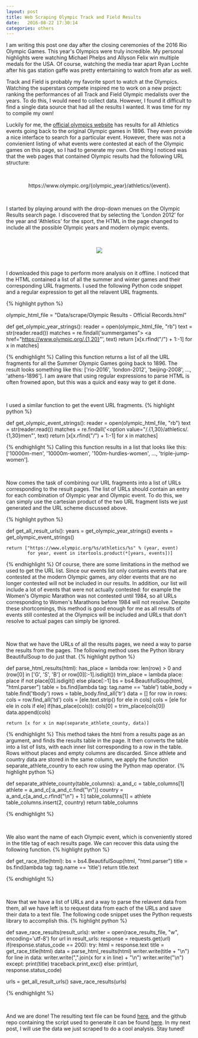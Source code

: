 ```yaml
---
layout: post
title: Web Scraping Olympic Track and Field Results
date:   2016-08-22 17:30:14
categories: others
---
```


I am writing this post one day after the closing ceremonies of the 2016 Rio Olympic Games. This year's Olympics were truly incredible. My personal highlights were watching Michael Phelps and Allyson Felix win multiple medals for the USA. Of course, watching the media tear apart Ryan Lochte after his gas station gaffe was pretty entertaining to watch from afar as well.

Track and Field is probably my favorite sport to watch at the Olympics. Watching the superstars compete inspired me to work on a new project: ranking the performances of all Track and Field Olympic medalists over the years. To do this, I would need to collect data. However, I found it difficult to find a single data source that had all the results I wanted. It was time for my to compile my own!

Luckily for me, the [official olympics website](https://www.olympic.org/olympic-results) has results for all Athletics events going back to the original Olympic games in 1896. They even provide a nice interface to search for a particular event. However, there was not a convienient listing of what events were contested at each of the Olympic games on this page, so I had to generate my own. One thing I noticed was that the web pages that contained Olympic results had the following URL structure:

<br/>

<p align="center">
https://www.olympic.org/{olympic_year}/athletics/{event}.
</p>

<br/>

I started by playing around with the drop-down menues on the Olympic Results search page. I discovered that by selecting the 'London 2012' for the year and 'Athletics' for the sport, the HTML in the page changed to include all the possible Olympic years and modern olympic events.

<br/>

<p align="center">
  <img src="http://joeledger.com/assets/scrape.png" />
</p>

<br/>

I downloaded this page to perform more analysis on it offline. I noticed that the HTML contained a list of all the summer and winter games and their corresponding URL fragments. I used the following Python code snippet and a regular expression to get all the relavent URL fragments.

{% highlight python %}

olympic_html_file = "Data/scrape/Olympic Results - Official Records.html"

def get_olympic_year_strings():
    reader = open(olympic_html_file, "rb")
    text = str(reader.read())
    matches = re.findall('summergames"> <a href="https://www.olympic.org/.{1,20}"', text)
    return [x[x.rfind("/") + 1:-1] for x in matches]

{% endhighlight %}
Calling this function returns a list of all the URL fragments for all the Summer Olympic Games going back to 1896. The result looks something like this: ['rio-2016', 'london-2012', 'beijing-2008', ..., 'athens-1896'].
 I am aware that using regular expressions to parse HTML is often frowned apon, but this was a quick and easy way to get it done.

<br/>

 I used a similar function to get the event URL fragments.
{% highlight python %}

def get_olympic_event_strings():
    reader = open(olympic_html_file, "rb")
    text = str(reader.read())
    matches = re.findall('<option value="/.{1,30}/athletics/.{1,30}men"', text)
    return [x[x.rfind("/") + 1:-1] for x in matches]

{% endhighlight %}
Calling this function results in a list that looks like this: ['10000m-men', '10000m-women', '100m-hurdles-women', ..., 'triple-jump-women'].

<br/>

Now comes the task of combining our URL fragments into a list of URLs corresponding to the result pages. The list of URLs should contain an entry for each combination of Olympic year and Olympic event. To do this, we can simply use the cartesian product of the two URL fragment lists we just generated and the URL scheme discussed above.

{% highlight python %}

def get_all_result_urls():
    years = get_olympic_year_strings()
    events = get_olympic_event_strings()

    return ["https://www.olympic.org/%s/athletics/%s" % (year, event)
            for year, event in itertools.product(*[years, events])]

{% endhighlight %}
Of course, there are some limitations in the method we used to get the URL list. Since our events list only contains events that are contested at the modern Olympic games, any older events that are no longer contested will not be included in our results. In addition, our list will include a lot of events that were not actually contested: for example the Women's Olympic Marathon was not contested until 1984, so all URLs corresponding to Women's Marathons before 1984 will not resolve. Despite these shortcomings, this method is good enough for me as all results of events still contested at the Olympics will be included and URLs that don't resolve to actual pages can simply be ignored.

<br/>

Now that we have the URLs of all the results pages, we need a way to parse the results from the pages. The following method uses the Python library BeautifulSoup to do just that.
{% highlight python %}

def parse_html_results(html):
    has_place = lambda row: len(row) > 0 and (row[0] in ['G', 'S', 'B'] or row[0][:-1].isdigit())
    trim_place = lambda place: place if not place[0].isdigit() else place[:-1]
    bs = bs4.BeautifulSoup(html, "html.parser")
    table = bs.find(lambda tag: tag.name == 'table')
    table_body = table.find('tbody')
    rows = table_body.find_all('tr')
    data = []
    for row in rows:
        cols = row.find_all('td')
        cols = [ele.text.strip() for ele in cols]
        cols = [ele for ele in cols if ele]
        if(has_place(cols)):
            cols[0] = trim_place(cols[0])
            data.append(cols)

    return [x for x in map(separate_athlete_county, data)]

{% endhighlight %}
This method takes the html from a results page as an argument, and finds the results table in the page. It then converts the table into a list of lists, with each inner list corresponding to a row in the table. Rows without places and empty columns are discarded. Since athlete and country data are stored in the same column, we apply the function separate_athlete_country to each row using the Python map operator. 
{% highlight python %}

def separate_athlete_county(table_columns):
    a_and_c = table_columns[1]
    athlete = a_and_c[:a_and_c.find("\n")]
    country = a_and_c[a_and_c.rfind("\n") + 1:]
    table_columns[1] = athlete
    table_columns.insert(2, country)
    return table_columns

{% endhighlight %}

<br/>

We also want the name of each Olympic event, which is conveniently stored in the title tag of each results page. We can recover this data using the following function. 
{% highlight python %}

def get_race_title(html):
    bs = bs4.BeautifulSoup(html, "html.parser")
    title = bs.find(lambda tag: tag.name == 'title')
    return title.text

{% endhighlight %}

<br/>

Now that we have a list of URLs and a way to parse the relavent data from them, all we have left is to request data from each of the URLs and save their data to a text file. The following code snippet uses the Python requests library to accomplish this.
{% highlight python %}

def save_race_results(result_urls):
    writer = open(race_results_file, "w", encoding='utf-8')
    for url in result_urls:
        response = requests.get(url)
        if(response.status_code == 200):
            try:
                html = response.text
                title = get_race_title(html)
                data = parse_html_results(html)
                writer.write(title + "\n")
                for line in data:
                    writer.write(",".join(x for x in line) + "\n")
                writer.write("\n")
            except:
                print(title)
                traceback.print_exc()
        else:
            print(url, response.status_code)


urls = get_all_result_urls()
save_race_results(urls)

{% endhighlight %}

<br/>

And we are done! The resulting text file can be found [here](/assets/race_results.txt), and the github repo containing the script used to generate it can be found [here](https://github.com/joewledger/Olympic_Outliers). In my next post, I will use the data we just scraped to do a cool analysis. Stay tuned!
